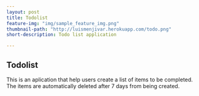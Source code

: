 ```yaml
---
layout: post
title: Todolist
feature-img: "img/sample_feature_img.png"
thumbnail-path: "http://luismenjivar.herokuapp.com/todo.png"
short-description: Todo list application

---
```


## Todolist

This is an aplication that help users create a list of items to be completed. The items are automatically deleted after 7 days from being created. 

